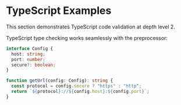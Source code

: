 # TypeScript Examples

This section demonstrates TypeScript code validation at depth level 2.

TypeScript type checking works seamlessly with the preprocessor:

```typescript
interface Config {
  host: string;
  port: number;
  secure?: boolean;
}

function getUrl(config: Config): string {
  const protocol = config.secure ? "https" : "http";
  return `${protocol}://${config.host}:${config.port}`;
}
```
